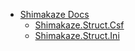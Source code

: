 * [Shimakaze Docs](/)
  * [Shimakaze.Struct.Csf](Shimakaze.Struct.Csf/Shimakaze.Struct.Csf.md)
  * [Shimakaze.Struct.Ini](/Shimakaze.Struct.Ini/index.md)
